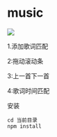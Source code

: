 # music

![](https://github.com/JonsonHI/muisc/raw/master/Image/1.jpg)


1.添加歌词匹配

2:拖动滚动条

3:上一首下一首

4:歌词时间匹配

安装
```
cd 当前目录
npm install
```

